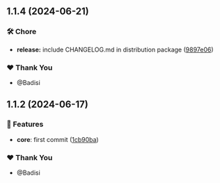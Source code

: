 ## 1.1.4 (2024-06-21)


### 🛠️ Chore

- **release:** include CHANGELOG.md in distribution package ([9897e06](https://github.com/DSI-HUG/ngx-components/commit/9897e06))


### ❤️  Thank You

- @Badisi


## 1.1.2 (2024-06-17)


### 🚀 Features

- **core**: first commit ([1cb90ba](https://github.com/DSI-HUG/ngx-components/commit/1cb90bac803acbb9708e3983ab9e4d6a872d2a5c))


### ❤️ Thank You

- @Badisi
